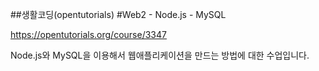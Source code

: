 ##생활코딩(opentutorials)
#Web2 - Node.js - MySQL

https://opentutorials.org/course/3347

Node.js와 MySQL을 이용해서 웹애플리케이션을 만드는 방법에 대한 수업입니다. 